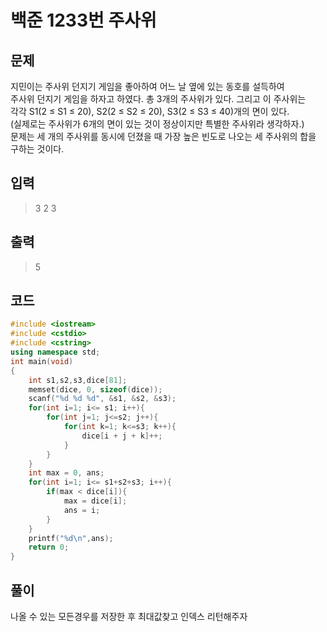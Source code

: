 # 백준 1233번 주사위

## 문제

지민이는 주사위 던지기 게임을 좋아하여 어느 날 옆에 있는 동호를 설득하여</br>
주사위 던지기 게임을 하자고 하였다. 총 3개의 주사위가 있다. 그리고 이 주사위는</br>
각각 S1(2 ≤ S1 ≤ 20), S2(2 ≤ S2 ≤ 20), S3(2 ≤ S3 ≤ 40)개의 면이 있다.</br>
(실제로는 주사위가 6개의 면이 있는 것이 정상이지만 특별한 주사위라 생각하자.)</br>
문제는 세 개의 주사위를 동시에 던졌을 때 가장 높은 빈도로 나오는 세 주사위의 합을 구하는 것이다.</br>

## 입력
> 3 2 3

## 출력
> 5

## 코드
```c++
#include <iostream>
#include <cstdio>
#include <cstring>
using namespace std;
int main(void)
{
    int s1,s2,s3,dice[81];
    memset(dice, 0, sizeof(dice));
    scanf("%d %d %d", &s1, &s2, &s3);
    for(int i=1; i<= s1; i++){
        for(int j=1; j<=s2; j++){
            for(int k=1; k<=s3; k++){
                dice[i + j + k]++;
            }
        }
    }
    int max = 0, ans;
    for(int i=1; i<= s1+s2+s3; i++){
        if(max < dice[i]){
            max = dice[i];
            ans = i;
        }
    }
    printf("%d\n",ans);
    return 0;
}
```

## 풀이
나올 수 있는 모든경우를 저장한 후 최대값찾고 인덱스 리턴해주자 </br>
